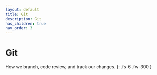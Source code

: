 ```yaml
---
layout: default
title: Git
description: Git
has_children: true
nav_order: 3
---
```


# Git

How we branch, code review, and track our changes.
{: .fs-6 .fw-300 }
